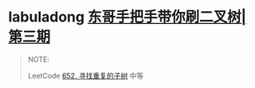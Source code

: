 # labuladong [东哥手把手带你刷二叉树|第三期](https://mp.weixin.qq.com/s/LJbpo49qppIeRs-FbgjsSQ)

> NOTE: 
>
> LeetCode [652. 寻找重复的子树](https://leetcode.cn/problems/find-duplicate-subtrees/) 中等
>
> 

